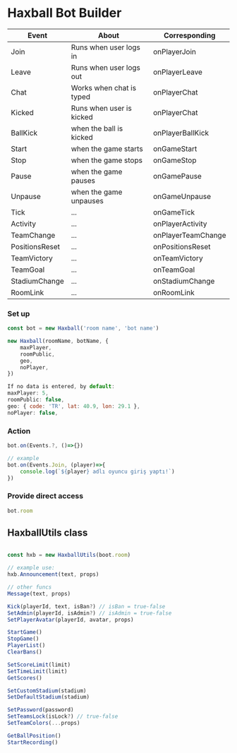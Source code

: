 # Haxball Bot Builder


| Event | About | Corresponding  | 
| -------- | -------- | -------- | 
| Join | Runs when user logs in | onPlayerJoin | 
| Leave | Runs when user logs out | onPlayerLeave | 
| Chat | Works when chat is typed | onPlayerChat | 
| Kicked | Runs when user is kicked | onPlayerChat | 
| BallKick | when the ball is kicked | onPlayerBallKick | 
| Start | when the game starts | onGameStart | 
| Stop | when the game stops | onGameStop | 
| Pause | when the game pauses | onGamePause | 
| Unpause | when the game unpauses | onGameUnpause |
| Tick | ... | onGameTick |
| Activity | ... | onPlayerActivity |
| TeamChange | ... | onPlayerTeamChange |
| PositionsReset | ... | onPositionsReset |
| TeamVictory | ... | onTeamVictory |
| TeamGoal | ... | onTeamGoal |
| StadiumChange | ... | onStadiumChange |
| RoomLink | ... | onRoomLink |

### Set up
```js
const bot = new Haxball('room name', 'bot name')

new Haxball(roomName, botName, {
    maxPlayer,
    roomPublic,
    geo,
    noPlayer,
})

If no data is entered, by default:
maxPlayer: 5,
roomPublic: false,
geo: { code: 'TR', lat: 40.9, lon: 29.1 },
noPlayer: false,
```

### Action
```js
bot.on(Events.?, ()=>{})

// example
bot.on(Events.Join, (player)=>{
    console.log(`${player} adlı oyuncu giriş yaptı!`)
})
```

### Provide direct access
```js
bot.room
```

## HaxballUtils class
```js

const hxb = new HaxballUtils(boot.room)

// example use:
hxb.Announcement(text, props)

// other funcs
Message(text, props)

Kick(playerId, text, isBan?) // isBan = true-false
SetAdmin(playerId, isAdmin?) // isAdmin = true-false
SetPlayerAvatar(playerId, avatar, props)

StartGame()
StopGame()
PlayerList()
ClearBans()

SetScoreLimit(limit)
SetTimeLimit(limit)
GetScores()

SetCustomStadium(stadium)
SetDefaultStadium(stadium)

SetPassword(password)
SetTeamsLock(isLock?) // true-false
SetTeamColors(...props)

GetBallPosition()
StartRecording()
```